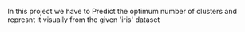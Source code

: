 In this project we have to Predict the optimum number of clusters and represnt it visually from the given 'iris' dataset
